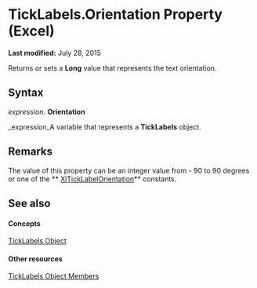 
# TickLabels.Orientation Property (Excel)

 **Last modified:** July 28, 2015

Returns or sets a  **Long** value that represents the text orientation.

## Syntax

 _expression_. **Orientation**

 _expression_A variable that represents a  **TickLabels** object.


## Remarks

The value of this property can be an integer value from - 90 to 90 degrees or one of the  ** [XlTickLabelOrientation](e278abce-7454-05c2-7ce5-7295a6568afd.md)** constants.


## See also


#### Concepts


 [TickLabels Object](fcb02bc5-fcdc-db32-168b-2d40e5552991.md)
#### Other resources


 [TickLabels Object Members](bd184951-8313-e1c9-69a6-063f5f2fd356.md)
